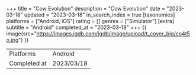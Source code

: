 +++
title = "Cow Evolution"
description = "Cow Evolution"
date = "2023-03-18"
updated = "2023-03-18"
in_search_index = true
[taxonomies]
platforms = ["Android, iOS"]
rating = []
genres = ["Simulator"]
[extra]
subtitle = "Android"
completed_at = "2023-03-18"
+++
{{ image(src="https://images.igdb.com/igdb/image/upload/t_cover_big/co4t5o.jpg") }}

|              |            |
| ------------ | ---------- |
| Platforms    | Android |
| Completed at | 2023/03/18 |


